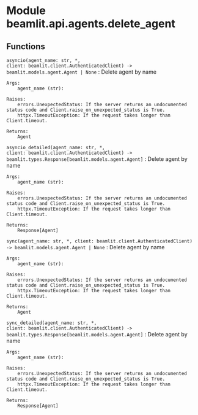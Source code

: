 Module beamlit.api.agents.delete_agent
======================================

Functions
---------

`asyncio(agent_name: str, *, client: beamlit.client.AuthenticatedClient) ‑> beamlit.models.agent.Agent | None`
:   Delete agent by name
    
    Args:
        agent_name (str):
    
    Raises:
        errors.UnexpectedStatus: If the server returns an undocumented status code and Client.raise_on_unexpected_status is True.
        httpx.TimeoutException: If the request takes longer than Client.timeout.
    
    Returns:
        Agent

`asyncio_detailed(agent_name: str, *, client: beamlit.client.AuthenticatedClient) ‑> beamlit.types.Response[beamlit.models.agent.Agent]`
:   Delete agent by name
    
    Args:
        agent_name (str):
    
    Raises:
        errors.UnexpectedStatus: If the server returns an undocumented status code and Client.raise_on_unexpected_status is True.
        httpx.TimeoutException: If the request takes longer than Client.timeout.
    
    Returns:
        Response[Agent]

`sync(agent_name: str, *, client: beamlit.client.AuthenticatedClient) ‑> beamlit.models.agent.Agent | None`
:   Delete agent by name
    
    Args:
        agent_name (str):
    
    Raises:
        errors.UnexpectedStatus: If the server returns an undocumented status code and Client.raise_on_unexpected_status is True.
        httpx.TimeoutException: If the request takes longer than Client.timeout.
    
    Returns:
        Agent

`sync_detailed(agent_name: str, *, client: beamlit.client.AuthenticatedClient) ‑> beamlit.types.Response[beamlit.models.agent.Agent]`
:   Delete agent by name
    
    Args:
        agent_name (str):
    
    Raises:
        errors.UnexpectedStatus: If the server returns an undocumented status code and Client.raise_on_unexpected_status is True.
        httpx.TimeoutException: If the request takes longer than Client.timeout.
    
    Returns:
        Response[Agent]